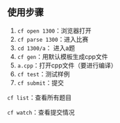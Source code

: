## 使用步骤

1. `cf open 1300`：浏览器打开
2. `cf parse 1300`：进入比赛
3. `cd 1300/a`： 进入a题
4. `cf gen`：用默认模板生成cpp文件
5. `a.cpp`：打开cpp文件（要进行编译）
6. `cf test`：测试样例
7. `cf submit`：提交

`cf list`：查看所有题目

`cf watch`：查看提交情况